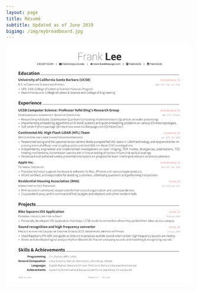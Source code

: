 ```yaml
---
layout: page
title: Résumé
subtitle: Updated as of June 2019
bigimg: /img/mybreadboard.jpg
---
```


![alt text](./newResume.png)